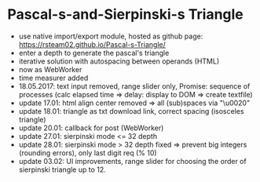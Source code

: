 # Pascal-s-and-Sierpinski-s Triangle


+ use native import/export module, hosted as github page: https://rsteam02.github.io/Pascal-s-Triangle/  
+ enter a depth to generate the pascal's triangle
+ iterative solution with autospacing between operands (HTML)
+ now as WebWorker
+ time measurer added
+ 18.05.2017: text input removed, range slider only, Promise: sequence of processes 
  (calc elapsed time => delay: display to DOM => create textfile)
+ update 17.01: html align center removed => all (sub)spaces via "\u0020"
+ update 18.01: triangle as txt download link, correct spacing (isosceles triangle)
+ update 20.01: callback for post (WebWorker)
+ update 27.01: sierpinski mode <= 32 depth
+ update 28.01: sierpinski mode > 32 depth fixed => prevent big integers (rounding errors), only last digit req (% 10)
+ update 03.02: UI improvements, range slider for choosing the order of sierpinski triangle up to 12.